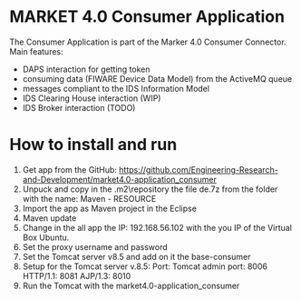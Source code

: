 # MARKET 4.0 Consumer Application 
The Consumer Application is part of the Marker 4.0 Consumer Connector. Main features:
* DAPS interaction for getting token
* consuming data (FIWARE Device Data Model) from the ActiveMQ queue
* messages compliant to the IDS Information Model
* IDS Clearing House interaction (WIP) 
* IDS Broker interaction (TODO)

# How to install and run #
1. Get app from the GitHub:
	https://github.com/Engineering-Research-and-Development/market4.0-application_consumer
2. Unpuck and copy in the .m2\repository the file de.7z from the folder with the name: Maven - RESOURCE
3. Import the app as Maven project in the Eclipse
4. Maven update
5. Change in the all app the IP: 192.168.56.102 with the you IP of the Virtual Box Ubuntu.
6. Set the proxy username and password
7. Set the Tomcat server v8.5 and add on it the base-consumer
8. Setup for the Tomcat server v.8.5: 
Port:
	Tomcat admin port: 8006
	HTTP/1.1: 8081
	AJP/1.3: 8010
9. Run the Tomcat with the market4.0-application_consumer

